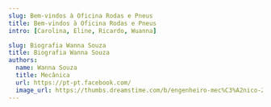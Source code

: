 ```yaml
---
slug: Bem-vindos à Oficina Rodas e Pneus
title: Bem-vindos à Oficina Rodas e Pneus
intro: [Carolina, Eline, Ricardo, Wuanna]

slug: Biografia Wanna Souza
title: Biografia Wanna Souza
authors:
  name: Wanna Souza
  title: Mecânica
  url: https://pt-pt.facebook.com/
  image_url: https://thumbs.dreamstime.com/b/engenheiro-mec%C3%A2nico-29185768.jpg
---
```


